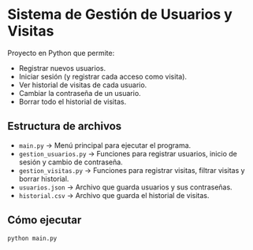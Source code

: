 # Sistema de Gestión de Usuarios y Visitas

Proyecto en Python que permite:
- Registrar nuevos usuarios.
- Iniciar sesión (y registrar cada acceso como visita).
- Ver historial de visitas de cada usuario.
- Cambiar la contraseña de un usuario.
- Borrar todo el historial de visitas.

## Estructura de archivos

- `main.py` → Menú principal para ejecutar el programa.
- `gestion_usuarios.py` → Funciones para registrar usuarios, inicio de sesión y cambio de contraseña.
- `gestion_visitas.py` → Funciones para registrar visitas, filtrar visitas y borrar historial.
- `usuarios.json` → Archivo que guarda usuarios y sus contraseñas.
- `historial.csv` → Archivo que guarda el historial de visitas.

## Cómo ejecutar

```bash
python main.py